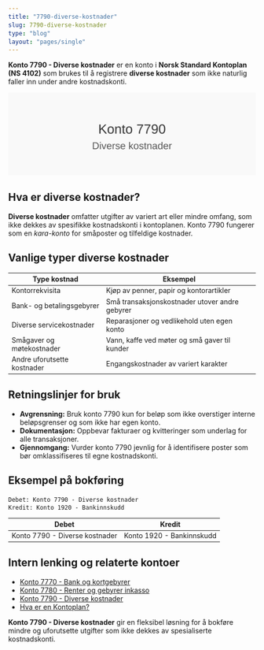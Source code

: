 ```yaml
---
title: "7790-diverse-kostnader"
slug: 7790-diverse-kostnader
type: "blog"
layout: "pages/single"
---
```


**Konto 7790 - Diverse kostnader** er en konto i **Norsk Standard Kontoplan (NS 4102)** som brukes til å registrere **diverse kostnader** som ikke naturlig faller inn under andre kostnadskonti.

![Illustrasjon av konto 7790 Diverse kostnader](7790-diverse-kostnader-image.svg)

## Hva er diverse kostnader?

**Diverse kostnader** omfatter utgifter av variert art eller mindre omfang, som ikke dekkes av spesifikke kostnadskonti i kontoplanen. Konto 7790 fungerer som en *kara-konto* for småposter og tilfeldige kostnader.

## Vanlige typer diverse kostnader

| Type kostnad               | Eksempel                                         |
|----------------------------|--------------------------------------------------|
| Kontorrekvisita            | Kjøp av penner, papir og kontorartikler          |
| Bank- og betalingsgebyrer  | Små transaksjonskostnader utover andre gebyrer    |
| Diverse servicekostnader   | Reparasjoner og vedlikehold uten egen konto      |
| Smågaver og møtekostnader  | Vann, kaffe ved møter og små gaver til kunder    |
| Andre uforutsette kostnader| Engangskostnader av variert karakter             |

## Retningslinjer for bruk

* **Avgrensning:** Bruk konto 7790 kun for beløp som ikke overstiger interne beløpsgrenser og som ikke har egen konto.
* **Dokumentasjon:** Oppbevar fakturaer og kvitteringer som underlag for alle transaksjoner.
* **Gjennomgang:** Vurder konto 7790 jevnlig for å identifisere poster som bør omklassifiseres til egne kostnadskonti.

## Eksempel på bokføring

```
Debet: Konto 7790 - Diverse kostnader
Kredit: Konto 1920 - Bankinnskudd
```

| Debet                         | Kredit                                      |
|-------------------------------|---------------------------------------------|
| Konto 7790 - Diverse kostnader| Konto 1920 - Bankinnskudd                   |

## Intern lenking og relaterte kontoer

* [Konto 7770 - Bank og kortgebyrer](/blogs/kontoplan/7770-bank-og-kortgebyrer "Konto 7770 - Bank og kortgebyrer")  
* [Konto 7780 - Renter og gebyrer inkasso](/blogs/kontoplan/7780-renter-og-gebyrer-inkasso "Konto 7780 - Renter og gebyrer inkasso: Regnskapsføring av renter og gebyrer ved inkasso")  
* [Konto 7790 - Diverse kostnader](/blogs/kontoplan/7790-diverse-kostnader "Konto 7790 - Diverse kostnader: Registrering av diverse kostnader i Norsk Standard Kontoplan")  
* [Hva er en Kontoplan?](/blogs/regnskap/hva-er-kontoplan "Hva er en Kontoplan? Komplett Guide til Kontoplaner i Norsk Regnskap")  

**Konto 7790 - Diverse kostnader** gir en fleksibel løsning for å bokføre mindre og uforutsette utgifter som ikke dekkes av spesialiserte kostnadskonti.
